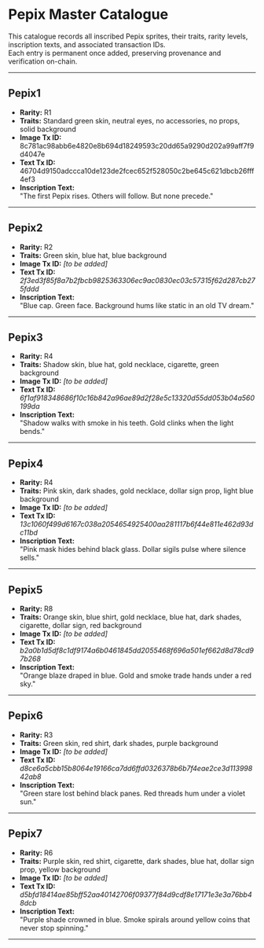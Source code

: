 # Pepix Master Catalogue

This catalogue records all inscribed Pepix sprites, their traits, rarity levels, inscription texts, and associated transaction IDs.  
Each entry is permanent once added, preserving provenance and verification on-chain.  

---

## Pepix1
- **Rarity:** R1  
- **Traits:** Standard green skin, neutral eyes, no accessories, no props, solid background  
- **Image Tx ID:** 8c781ac98abb6e4820e8b694d18249593c20dd65a9290d202a99aff7f9d4047e  
- **Text Tx ID:** 46704d9150adccca10de123de2fcec652f528050c2be645c621dbcb26fff4ef3  
- **Inscription Text:**  
  "The first Pepix rises. Others will follow. But none precede."  

---

## Pepix2
- **Rarity:** R2  
- **Traits:** Green skin, blue hat, blue background  
- **Image Tx ID:** *[to be added]*  
- **Text Tx ID:** *2f3ed3f85f8a7b2fbcb9825363306ec9ac0830ec03c57315f62d287cb275fddd*  
- **Inscription Text:**  
  "Blue cap. Green face. Background hums like static in an old TV dream."  

---

## Pepix3
- **Rarity:** R4  
- **Traits:** Shadow skin, blue hat, gold necklace, cigarette, green background  
- **Image Tx ID:** *[to be added]*  
- **Text Tx ID:** *6f1af918348686f10c16b842a96ae89d2f28e5c13320d55dd053b04a560199da*  
- **Inscription Text:**  
  "Shadow walks with smoke in his teeth. Gold clinks when the light bends."  

---

## Pepix4
- **Rarity:** R4  
- **Traits:** Pink skin, dark shades, gold necklace, dollar sign prop, light blue background  
- **Image Tx ID:** *[to be added]*  
- **Text Tx ID:** *13c1060f499d6167c038a2054654925400aa281117b6f44e811e462d93dc11bd*  
- **Inscription Text:**  
  "Pink mask hides behind black glass. Dollar sigils pulse where silence sells."  

---

## Pepix5
- **Rarity:** R8  
- **Traits:** Orange skin, blue shirt, gold necklace, blue hat, dark shades, cigarette, dollar sign, red background  
- **Image Tx ID:** *[to be added]*  
- **Text Tx ID:** *b2a0b1d5df8c1df9174a6b0461845dd2055468f696a501ef662d8d78cd97b268*  
- **Inscription Text:**  
  "Orange blaze draped in blue. Gold and smoke trade hands under a red sky."  

---

## Pepix6
- **Rarity:** R3  
- **Traits:** Green skin, red shirt, dark shades, purple background  
- **Image Tx ID:** *[to be added]*  
- **Text Tx ID:** *d8ce6a5cbb15b8064e19166ca7dd6ffd0326378b6b7f4eae2ce3d11399842ab8*  
- **Inscription Text:**  
  "Green stare lost behind black panes. Red threads hum under a violet sun."  

---

## Pepix7
- **Rarity:** R6  
- **Traits:** Purple skin, red shirt, cigarette, dark shades, blue hat, dollar sign prop, yellow background  
- **Image Tx ID:** *[to be added]*  
- **Text Tx ID:** *d5bfd18414ae85bff52aa40142706f09377f84d9cdf8e17171e3e3a76bb48dcb*  
- **Inscription Text:**  
  "Purple shade crowned in blue. Smoke spirals around yellow coins that never stop spinning."  

---
